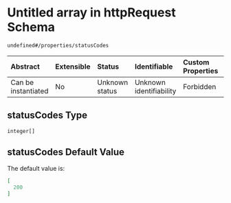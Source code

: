 # Untitled array in httpRequest Schema

```txt
undefined#/properties/statusCodes
```



| Abstract            | Extensible | Status         | Identifiable            | Custom Properties | Additional Properties | Access Restrictions | Defined In                                                                         |
| :------------------ | :--------- | :------------- | :---------------------- | :---------------- | :-------------------- | :------------------ | :--------------------------------------------------------------------------------- |
| Can be instantiated | No         | Unknown status | Unknown identifiability | Forbidden         | Allowed               | none                | [httpRequest\_v1.schema.json\*](httpRequest_v1.schema.json "open original schema") |

## statusCodes Type

`integer[]`

## statusCodes Default Value

The default value is:

```json
[
  200
]
```
